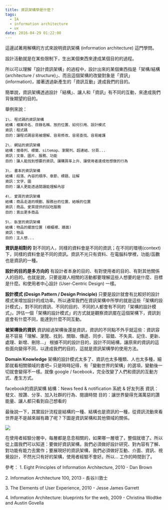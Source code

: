 ```yaml
---
title: 資訊架構學是什麼？
tags:
  - IA
  - information architecture
  - ux
date: 2016-04-29 01:22:00
---
```


這邊試著用解構的方式來說明資訊架構 (information architecture) 這門學問。

設計活動就是在某些限制下，生出某個東西來達成某個目的的過程。

所以可以理解「設計資訊架構」的過程中，設計出來的某個東西指是「架構/結構 (architecture / structure)」、而且這個架構的改變對象是「資訊」(information)，接著透過新產生的「資訊互動」達成我們的目的。

簡單說，資訊架構透過設計「結構」、讓人和「資訊」有不同的互動，來達成我們背後期望的目的。

舉例來說：
```
1\. 程式碼的資訊架構
結構：檔案命名、目錄名稱、放的位置、如何引用、設計模式
資訊：程式碼
目的：讓程式碼容易被理解、容易修改、容易查找、容易維護

2\. 網站的資訊架構
結構：搜尋列、標籤、sitemap、瀏覽列、超連結、分頁...
資訊：文章、圖片、服務、功能
目的：讓人能找到想要的資訊、讓購買率上升、讓使用者達成他想做的行為

3\. 書本的資訊架構
結構：段落、內容的順序、章節、標題、註解
資訊：文字、圖
目的：讓人更能透過閱讀能理解內容

4\. 愛買的資訊架構
結構：商品走道的規劃、服務台的位置、結帳的位置
資訊：商品、愛買提供的試吃服務
目的：賣出更多商品

5\. 臥室的資訊架構
結構：物品的擺放位置 (櫥櫃裡、牆面)
資訊：物品
目的：主人想...
```
**資訊是相對的**
對不同的人，同樣的資料會是不同的資訊；在不同的環境(context)下，同樣的資料會是不同的資訊。資訊不光只有資料、在電腦科學裡，功能/函數也是資訊的一種。

**設計的目的是多方向的**
有設計者本身的目的、有對使用者的目的、有對其他關係人的目的。也就是說，只要是跟人相關的活動都要理解這些人想要的是什麼、目標是什麼。和使用者中心設計 (User-Centric Design) 一樣。

**設計模式 (Design Pattern / Design Principle)**
只要是設計就會有比較好的設計模式來增加設計的成功率。所以通常我們在資訊架構中所學的就是這些「架構的設計模式」，對不同的資訊、不同的目的、不同的人都會有不同的「架構的設計模式」。評估一個「架構的設計模式」的方式就是觀察資訊擺在這個架構下，資訊到底會有什麼不同，能達到什麼不同互動。

**被架構後的資訊**
資訊經過架構後還是資訊，資訊的不同點不外乎就這些：資訊容易不容易「理解、瀏覽、找到、關聯、傳遞、同步、容錯、不失真、記住、更新、處理、新增、刪除...」 根據不同的設計目的，設計不同結構，讓原來的資訊的這些面向變得不同，以達成我們的目的，這就是資訊架構學的使用方法。

**Domain Knowledge**
架構的設計模式太多了、資訊也太多種類、人也太多種，細節就看相關領域的書吧~ 只是時時記得，有「變動世界的架構」的選項，變動後一切就會變得不一樣。就像 google / facebook，完全改變了人們和資訊的互動方式、產生方式。

facebook的資訊架構
結構：News feed & notification 系統 & 好友列表
資訊：發文、按讚、分享、加入社群的行為、閱讀時間
目的：讓世界變得充滿萬惡的讚能量、讓人都只看到自己想看的

最後說一下，其實設計流程是結構的一種、結構也是資訊的一種，從資訊流動來看世界是不是越來越有趣了呢？下圖是資訊架構和其他領域的關係。

![](https://2.bp.blogspot.com/-i0LfHhueZE0/VyLLxBozfrI/AAAAAAAA4d0/RNN2m0bbHxY1APCUV5Rn-O9d-Th5sV0XwCKgB/s640/IMG_3868.JPG)

在使用者經驗分層中，每層都是息息相關的，如果哪一層壞了，整個就壞了。所以從上圖我們可以知道：要做好資訊架構，我們必須做好設計研究、對內容有了解、對功能有能力去實作；要展現好的資訊架構，我們必須做好互動、介面、資訊、視覺設計，不然光只有好的架構，使用者經驗不會好。所以... 工作的時間到了。

參考：
1\. Eight Principles of Information Architecture, 2010 - Dan Brown

2\. Information Architecture 100, 2013 - 長谷川敦士

3\. The Elements of User Experience, 2010 - Jesse James Garrett

4\. Information Architecture: blueprints for the web, 2009 - Christina Wodtke and Austin Govella
